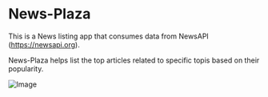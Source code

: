 # News-Plaza

This is a News listing app that consumes data from NewsAPI (https://newsapi.org).

News-Plaza helps list the top articles related to specific topis based on their popularity.

![Image](https://github.com/nishchalpoornadithya/news-plaza/blob/main/NewsPlaza.jpg?raw=true)
